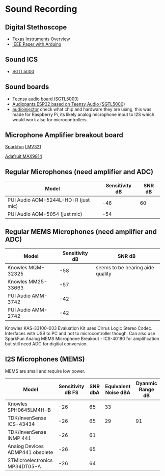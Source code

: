 # Sound Recording

## Digital Stethoscope
- [Texas Instruments Overview](https://www.ti.com/solution/digital-stethoscope)
- [IEEE Paper with Arduino](https://ieeexplore.ieee.org/document/8994674)
  
## Sound ICS
- [SGTL5000](https://www.nxp.com/products/audio-and-radio/audio-converters/ultra-low-power-audio-codec:SGTL5000)
  
## Sound boards
- [Teensy audio board (SGTL5000)](https://www.pjrc.com/store/teensy3_audio.html)
- [Audiopants ESP32 based on Teensy Audio (SGTL5000)](https://noties.space/headphones-help)
- [audioinjector](https://www.audioinjector.net/)
check what chip and hardware they are using, this was made for Raspberry Pi, its likely analog microphone input to I2S which would work also for microcontrollers.

## Microphone Amplifier breakout board
[Sparkfun](https://learn.sparkfun.com/tutorials/sound-detector-hookup-guide?_gl=1*1kkdu25*_ga*MzMyODI5MDguMTY5NDE5MzI3NQ..*_ga_T369JS7J9N*MTY5NDQ4ODY0MC4zLjEuMTY5NDQ4ODc2NS40NC4wLjA.&_ga=2.97641820.250989333.1694488641-33282908.1694193275)
[LMV321](http://cdn.sparkfun.com/datasheets/Sensors/Sound/LMV324.pdf?_gl=1*101dz5s*_ga*MzMyODI5MDguMTY5NDE5MzI3NQ..*_ga_T369JS7J9N*MTY5NDQ4ODY0MC4zLjEuMTY5NDQ4ODY2MC40MC4wLjA.)

[Adafruit MAX9814](https://www.adafruit.com/product/1713)

## Regular Microphones (need amplifier and ADC)

| Model | Sensitivity dB | SNR dB |
| ----- | ----------- | --- |
| PUI Audio AOM-5244L-HD-R (just mic) | -46 | 60 | 
| PUI Audio AOM-5054 (just mic)       | -54 |    | 

## Regular MEMS Microphones (need amplifier and ADC)

| Model | Sensitivity dB | SNR dB |
| ----- | ----------- | --- |
| Knowles MQM-32325 | -58 | seems to be hearing aide quality |
| Knowles MM25-33663 | -57 | |
| PUI Audio AMM-3742 | -42 | |
| PUI Audio AMM-2742 | -42 | |

Knowles KAS-33100-003 Evaluation Kit uses Cirrus Logic Stereo Codec. Interfaces with USB to PC and not to microcontroller though.
Can also use SparkFun Analog MEMS Microphone Breakout - ICS-40180 for amplification but still need ADC for digitial conversion. 

## I2S Microphones (MEMS)
MEMS are small and require low power.

| Model                 | Sensitivity dB FS | SNR dbA | Equivalent Noise dBA | Dyanmic Range dB |
| --------------------- | ----------- | ------ | ---------------- | ------------- |
| Knowles SPH0645LM4H-B | -26 | 65 | 33 | |
| TDK/InvenSense ICS-43434 | -26 | 65 | 29 | 91 |
| TDK/InvenSense INMP 441 | -26 | 61 |
| Analog Devices ADMP441 obsolete| -26 | 65 | | |
| STMicroelectronics MP34DT05-A | -26 | 64 | | |
